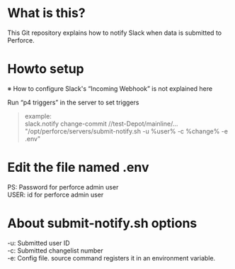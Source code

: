 # What is this?

This Git repository explains how to notify Slack when data is submitted to Perforce.

# Howto setup
※ How to configure Slack's “Incoming Webhook” is not explained here  

Run “p4 triggers” in the server to set triggers

> example:  
> slack.notify change-commit //test-Depot/mainline/... "/opt/perforce/servers/submit-notify.sh -u %user% -c %change% -e .env"

# Edit the file named .env

PS: Password for perforce admin user  
USER: id for perforce admin user  

# About submit-notify.sh options

-u: Submitted user ID  
-c: Submitted changelist number  
-e: Config file. source command registers it in an environment variable.  
